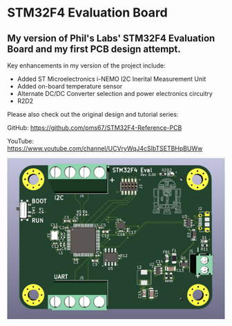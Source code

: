 # STM32F4 Evaluation Board

## My version of Phil's Labs' STM32F4 Evaluation Board and my first PCB design attempt. ##  

Key enhancements in my version of the project include: 
- Added ST Microelectronics i-NEMO I2C Inerital Measurement Unit 
- Added on-board temperature sensor 
- Alternate DC/DC Converter selection and power electronics circuitry 
- R2D2  

Please also check out the original design and tutorial series: 
    
GitHub: https://github.com/pms67/STM32F4-Reference-PCB

YouTube: https://www.youtube.com/channel/UCVryWqJ4cSlbTSETBHpBUWw


![3D_FRONT_PCB](https://raw.githubusercontent.com/Tim-McCusker/STM32F4_Eval_Board/main/3D_Front.JPG)
